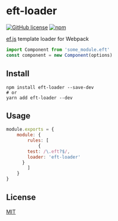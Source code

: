 # eft-loader
[![GitHub license](https://img.shields.io/badge/license-MIT-blue.svg?style=flat-square)](https://raw.githubusercontent.com/TheNeuronProject/eft-loader/master/LICENSE) [![npm](https://img.shields.io/npm/dt/eft-loader.svg?style=flat-square)](https://www.npmjs.com/package/eft-loader)

[ef.js](https://github.com/TheNeuronProject/ef.js) template loader for Webpack


``` javascript
import Component from 'some_module.eft'
const component = new Component(options)
```

## Install
``` shell
npm install eft-loader --save-dev
# or
yarn add eft-loader --dev
```

## Usage
``` javascript
module.exports = {
	module: {
		rules: [
			{
        test: /\.eft?$/,
        loader: 'eft-loader'
      }
		]
	}
}
```

## License
[MIT](http://cos.mit-license.org/)
